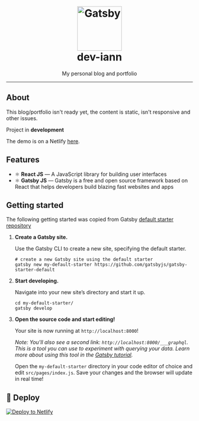 <h1 align="center">
<a href="https://www.gatsbyjs.org">
  <img alt="Gatsby" src="https://www.gatsbyjs.org/monogram.svg" width="120" />
</a>
<br>
dev-iann
</h1>

<p align="center">My personal blog and portfolio</p>

<hr />

## About
<p>This blog/portfolio isn't ready yet, the content is static, isn't responsive and other issues.</p>
<p>Project in <strong>development</strong></p>
<p>The demo is on a Netlify <a href="https://deviann.netlify.com/">here</a>.</p>

## Features

- ⚛️ **React JS** — A JavaScript library for building user interfaces
- ⚛️ **Gatsby JS** — Gatsby is a free and open source framework based on React that helps developers build blazing fast websites and apps

## Getting started
The following getting started was copied from Gatsby [default starter repository](https://github.com/gatsbyjs/gatsby-starter-default)
1.  **Create a Gatsby site.**

    Use the Gatsby CLI to create a new site, specifying the default starter.

    ```shell
    # create a new Gatsby site using the default starter
    gatsby new my-default-starter https://github.com/gatsbyjs/gatsby-starter-default
    ```

2.  **Start developing.**

    Navigate into your new site’s directory and start it up.

    ```shell
    cd my-default-starter/
    gatsby develop
    ```

3.  **Open the source code and start editing!**

    Your site is now running at `http://localhost:8000`!

    _Note: You'll also see a second link: _`http://localhost:8000/___graphql`_. This is a tool you can use to experiment with querying your data. Learn more about using this tool in the [Gatsby tutorial](https://www.gatsbyjs.org/tutorial/part-five/#introducing-graphiql)._

    Open the `my-default-starter` directory in your code editor of choice and edit `src/pages/index.js`. Save your changes and the browser will update in real time!

## 💫 Deploy

[![Deploy to Netlify](https://www.netlify.com/img/deploy/button.svg)](https://app.netlify.com/start/deploy?repository=https://github.com/gatsbyjs/gatsby-starter-default)
